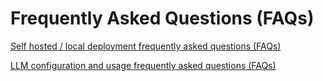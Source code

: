 # Frequently Asked Questions (FAQs)

[Self hosted / local deployment frequently asked questions (FAQs)](https://docs.fusionworks.ai/v/zh-hans/getting-started/faq/install-faq)

[LLM configuration and usage frequently asked questions (FAQs)](https://docs.fusionworks.ai/v/zh-hans/getting-started/faq/llms-use-faq)
